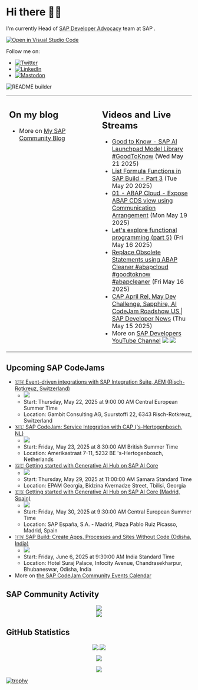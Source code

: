 
# Hi there 👋🏼

I'm currently Head of [SAP Developer Advocacy](https://developers.sap.com/developer-advocates.html) team at SAP .

[![Open in Visual Studio Code](https://img.shields.io/badge/Made%20for-VSCode-1f425f.svg)](https://github.dev/jung-thomas/jung-thomas)

Follow me on:
- <a href="https://twitter.com/thomas_jung"><img alt="Twitter" src="https://img.shields.io/badge/thomas_jung-%231DA1F2.svg?style=for-the-badge&logo=Twitter&logoColor=white"/></a>
- <a href="https://www.linkedin.com/in/thomasjungsap/"><img alt="LinkedIn" src="https://img.shields.io/badge/linkedin-%230077B5.svg?style=for-the-badge&logo=linkedin&logoColor=white"/></a>
- <a rel="me" href="https://mastodon.cloud/@thomas_jung"><img alt="Mastodon" src="https://img.shields.io/mastodon/follow/109262551990174478?domain=https%3A%2F%2Fmastodon.cloud%2F&style=social"/></a>

![README builder](https://github.com/jung-thomas/jung-thomas/workflows/README%20builder/badge.svg)

<table><tr><td valign="top" width="50%">
 
## On my blog
- More on [My SAP Community Blog](https://community.sap.com/t5/user/viewprofilepage/user-id/139)
</td>
  
<td valign="top" width="50%">
  
## Videos and Live Streams
- [Good to Know - SAP AI Launchpad Model Library #GoodToKnow](https://www.youtube.com/watch?v=x4GIRvex8CA) (Wed May 21 2025)
- [List Formula Functions in SAP Build - Part 3](https://www.youtube.com/watch?v=0BVElz99kbU) (Tue May 20 2025)
- [01 - ABAP Cloud - Expose ABAP CDS view using Communication Arrangement](https://www.youtube.com/watch?v=3QoP-6cTDm4) (Mon May 19 2025)
- [Let's explore functional programming (part 5)](https://www.youtube.com/watch?v=8eKWxP3F6xc) (Fri May 16 2025)
- [Replace Obsolete Statements using ABAP Cleaner #abapcloud #goodtoknow #abapcleaner](https://www.youtube.com/watch?v=hu3Gc694Y3k) (Fri May 16 2025)
- [CAP April Rel, May Dev Challenge, Sapphire, AI CodeJam Roadshow US | SAP Developer News](https://www.youtube.com/watch?v=KTvMTQyEemE) (Thu May 15 2025)
- More on [SAP Developers YouTube Channel](https://www.youtube.com/channel/UCNfmelKDrvRmjYwSi9yvrMg) ![](https://img.shields.io/youtube/channel/views/UCNfmelKDrvRmjYwSi9yvrMg) ![](https://img.shields.io/youtube/channel/subscribers/UCNfmelKDrvRmjYwSi9yvrMg)
</td></tr></table>

## Upcoming SAP CodeJams
- [🇨🇭 Event-driven integrations with SAP Integration Suite, AEM (Risch-Rotkreuz, Switzerland)](https://community.sap.com/t5/sap-codejam/event-driven-integrations-with-sap-integration-suite-aem-risch-rotkreuz/ev-p/14040614)
  - <img src="https://community.sap.com/t5/image/serverpage/image-id/105415i052CC3F6FF50A0FC/image-size/thumb?v=v2&px=150" />
  - Start: Thursday, May 22, 2025 at 9:00:00 AM Central European Summer Time
  - Location: Gambit Consulting AG, Suurstoffi 22, 6343 Risch-Rotkreuz, Switzerland
- [🇳🇱 SAP CodeJam: Service Integration with CAP ('s-Hertogenbosch, NL)](https://community.sap.com/t5/sap-codejam/sap-codejam-service-integration-with-cap-s-hertogenbosch-nl/ev-p/14032345)
  - <img src="https://community.sap.com/t5/image/serverpage/image-id/232442i08DF9A2D960F3B05/image-size/thumb?v=v2&px=150" />
  - Start: Friday, May 23, 2025 at 8:30:00 AM British Summer Time
  - Location: Amerikastraat 7-11, 5232 BE 's-Hertogenbosch, Netherlands
- [🇬🇪 Getting started with Generative AI Hub on SAP AI Core](https://community.sap.com/t5/sap-codejam/getting-started-with-generative-ai-hub-on-sap-ai-core/ev-p/14090952)
  - <img src="https://community.sap.com/t5/image/serverpage/image-id/256701i84F4BD7891392CF3/image-size/thumb?v=v2&px=150" />
  - Start: Thursday, May 29, 2025 at 11:00:00 AM Samara Standard Time
  - Location: EPAM Georgia, Bidzina Kvernadze Street, Tbilisi, Georgia
- [🇪🇸 Getting started with Generative AI Hub on SAP AI Core (Madrid, Spain)](https://community.sap.com/t5/sap-codejam/getting-started-with-generative-ai-hub-on-sap-ai-core-madrid-spain/ev-p/14082043)
  - <img src="https://community.sap.com/t5/image/serverpage/image-id/253036i11014557C6761CF2/image-size/thumb?v=v2&px=150" />
  - Start: Friday, May 30, 2025 at 9:30:00 AM Central European Summer Time
  - Location: SAP España, S.A. - Madrid, Plaza Pablo Ruiz Picasso, Madrid, Spain
- [🇮🇳 SAP Build: Create Apps, Processes and Sites Without Code (Odisha, India)](https://community.sap.com/t5/sap-codejam/sap-build-create-apps-processes-and-sites-without-code-odisha-india/ev-p/14094382)
  - <img src="https://community.sap.com/t5/image/serverpage/image-id/258076i4531C8804B62D9F0/image-size/thumb?v=v2&px=150" />
  - Start: Friday, June 6, 2025 at 9:30:00 AM India Standard Time
  - Location: Hotel Suraj Palace, Infocity Avenue, Chandrasekharpur, Bhubaneswar, Odisha, India
- More on [the SAP CodeJam Community Events Calendar](https://groups.community.sap.com/t5/sap-codejam/eb-p/codejam-events)

## SAP Community Activity
<p align = "center">
<a href="https://community.sap.com/t5/user/viewprofilepage/user-id/139">
  <img align="center" src="https://devrel-tools-prod-scn-badges-srv.cfapps.eu10.hana.ondemand.com/activity/139" />
</a>
</br>
<a href="https://community.sap.com/t5/user/viewprofilepage/user-id/139">
  <img align="center" src="https://devrel-tools-prod-scn-badges-srv.cfapps.eu10.hana.ondemand.com/showcaseBadges/139/1570/674/384/900/390" />
</a>
</p>

## GitHub Statistics
<p align = "center">
<a href="https://github.com/anuraghazra/github-readme-stats">
  <img align="center" src="https://github-readme-stats.vercel.app/api?username=jung-thomas&count_private=true&show_icons=true&theme=dark&line_height=27" />
</a>
<a href="https://github.com/anuraghazra/github-readme-stats">
  <img align="center" src="https://github-readme-stats.vercel.app/api/top-langs/?username=jung-thomas&show_icons=true&theme=dark" />
</a>
</p>

<p align = "center">
 <img  src="https://github-readme-streak-stats.herokuapp.com/?user=jung-thomas&show_icons=true&locale=en&layout=compact&theme=dark&line_height=0" />
</p> 

<p align = "center">
 <img src="https://activity-graph.herokuapp.com/graph?username=jung-thomas&theme=redical">
</p> 

[![trophy](https://github-profile-trophy.vercel.app/?username=jung-thomas&theme=onedark)](https://github.com/ryo-ma/github-profile-trophy)


